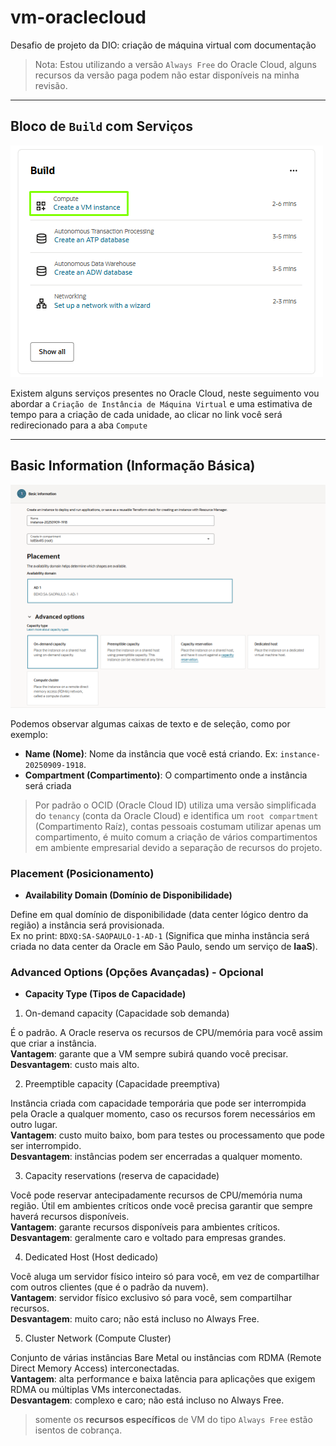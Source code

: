 # vm-oraclecloud
Desafio de projeto da DIO: criação de máquina virtual com documentação

> Nota: Estou utilizando a versão `Always Free` do Oracle Cloud, alguns recursos da versão paga podem não estar disponíveis na minha revisão.

---

## Bloco de `Build` com Serviços
![Bloco de Build com Serviços](images/build.png)

Existem alguns serviços presentes no Oracle Cloud, neste seguimento vou abordar a `Criação de Instância de Máquina Virtual` e uma estimativa de tempo para a criação de cada unidade, ao clicar no link você será redirecionado para a aba `Compute`

---

## Basic Information (Informação Básica)

![Aba de Informações Básicas](images/basicInfo.png)

Podemos observar algumas caixas de texto e de seleção, como por exemplo:

- **Name (Nome)**: Nome da instância que você está criando. Ex: `instance-20250909-1918`.
- **Compartment (Compartimento)**: O compartimento onde a instância será criada
> Por padrão o OCID (Oracle Cloud ID) utiliza uma versão simplificada do `tenancy` (conta da Oracle Cloud) e identifica um `root compartment` (Compartimento Raíz), contas pessoais costumam utilizar apenas um compartimento, é muito comum a criação de vários compartimentos em ambiente empresarial devido a separação de recursos do projeto.

### **Placement (Posicionamento)**

- **Availability Domain (Domínio de Disponibilidade)**

Define em qual domínio de disponibilidade (data center lógico dentro da região) a instância será provisionada. <br>Ex no print: `BDXQ:SA-SAOPAULO-1-AD-1` (Significa que minha instância será criada no data center da Oracle em São Paulo, sendo um serviço de **IaaS**). 

### Advanced Options (Opções Avançadas) - **Opcional**

- **Capacity Type (Tipos de Capacidade)**

1. On-demand capacity (Capacidade sob demanda)

É o padrão. A Oracle reserva os recursos de CPU/memória para você assim que criar a instância.<br>
**Vantagem**: garante que a VM sempre subirá quando você precisar.<br>
**Desvantagem**: custo mais alto.

2. Preemptible capacity (Capacidade preemptiva)

Instância criada com capacidade temporária que pode ser interrompida pela Oracle a qualquer momento, caso os recursos forem necessários em outro lugar.<br>
**Vantagem**: custo muito baixo, bom para testes ou processamento que pode ser interrompido.<br>
**Desvantagem**: instâncias podem ser encerradas a qualquer momento.<br>

3. Capacity reservations (reserva de capacidade)

Você pode reservar antecipadamente recursos de CPU/memória numa região.
Útil em ambientes críticos onde você precisa garantir que sempre haverá recursos disponíveis.<br>
**Vantagem**: garante recursos disponíveis para ambientes críticos.<br>
**Desvantagem**: geralmente caro e voltado para empresas grandes.

4. Dedicated Host (Host dedicado)

Você aluga um servidor físico inteiro só para você, em vez de compartilhar com outros clientes (que é o padrão da nuvem).<br>
**Vantagem**: servidor físico exclusivo só para você, sem compartilhar recursos.<br>
**Desvantagem**: muito caro; não está incluso no Always Free.

5. Cluster Network (Compute Cluster)

Conjunto de várias instâncias Bare Metal ou instâncias com RDMA (Remote Direct Memory Access) interconectadas.<br>
**Vantagem**: alta performance e baixa latência para aplicações que exigem RDMA ou múltiplas VMs interconectadas.<br>
**Desvantagem**: complexo e caro; não está incluso no Always Free.

> somente os **recursos específicos** de VM do tipo `Always Free` estão isentos de cobrança.